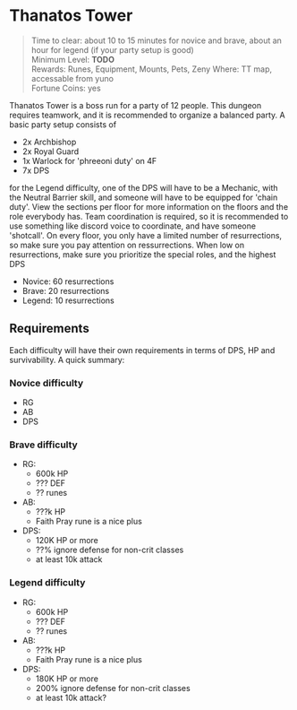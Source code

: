 # Thanatos Tower

> Time to clear: about 10 to 15 minutes for novice and brave, about an hour for legend (if your party setup is good)  
> Minimum Level: **TODO**  
> Rewards: Runes, Equipment, Mounts, Pets, Zeny
> Where: TT map, accessable from yuno  
> Fortune Coins: yes  

Thanatos Tower is a boss run for a party of 12 people. This dungeon requires teamwork, and it is recommended to organize a balanced party. A basic party setup consists of

- 2x Archbishop
- 2x Royal Guard
- 1x Warlock for 'phreeoni duty' on 4F
- 7x DPS

for the Legend difficulty, one of the DPS will have to be a Mechanic, with the Neutral Barrier skill, and someone will have to be equipped for 'chain duty'. View the sections per floor for more information on the floors and the role everybody has. Team coordination is required, so it is recommended to use something like discord voice to coordinate, and have someone 'shotcall'. On every floor, you only have a limited number of resurrections, so make sure you pay attention on ressurrections. When low on resurrections, make sure you prioritize the special roles, and the highest DPS

- Novice: 60 resurrections
- Brave: 20 resurrections
- Legend: 10 resurrections

## Requirements

Each difficulty will have their own requirements in terms of DPS, HP and survivability. A quick summary:

### Novice difficulty

- RG
- AB
- DPS

### Brave difficulty

- RG:
  - 600k HP
  - ??? DEF
  - ?? runes
- AB:
  - ???k HP
  - Faith Pray rune is a nice plus
- DPS:
  - 120K HP or more
  - ??% ignore defense for non-crit classes
  - at least 10k attack

### Legend difficulty

- RG:
  - 600k HP
  - ??? DEF
  - ?? runes
- AB:
  - ???k HP
  - Faith Pray rune is a nice plus
- DPS:
  - 180K HP or more
  - 200% ignore defense for non-crit classes
  - at least 10k attack?
